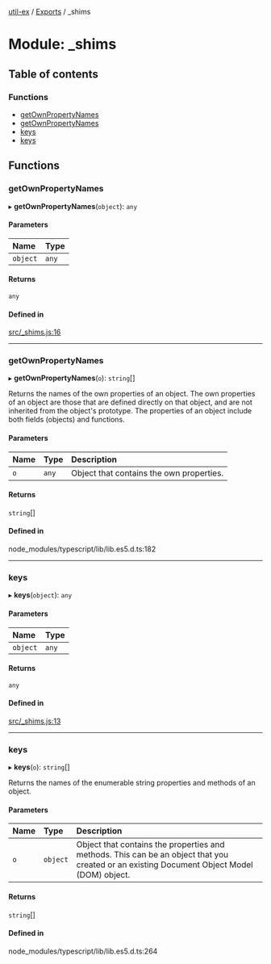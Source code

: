 [util-ex](../README.md) / [Exports](../modules.md) / \_shims

# Module: \_shims

## Table of contents

### Functions

- [getOwnPropertyNames](shims.md#getownpropertynames)
- [getOwnPropertyNames](shims.md#getownpropertynames-1)
- [keys](shims.md#keys)
- [keys](shims.md#keys-1)

## Functions

### getOwnPropertyNames

▸ **getOwnPropertyNames**(`object`): `any`

#### Parameters

| Name | Type |
| :------ | :------ |
| `object` | `any` |

#### Returns

`any`

#### Defined in

[src/_shims.js:16](https://github.com/snowyu/util-ex.js/blob/a11fd0d/src/_shims.js#L16)

___

### getOwnPropertyNames

▸ **getOwnPropertyNames**(`o`): `string`[]

Returns the names of the own properties of an object. The own properties of an object are those that are defined directly
on that object, and are not inherited from the object's prototype. The properties of an object include both fields (objects) and functions.

#### Parameters

| Name | Type | Description |
| :------ | :------ | :------ |
| `o` | `any` | Object that contains the own properties. |

#### Returns

`string`[]

#### Defined in

node_modules/typescript/lib/lib.es5.d.ts:182

___

### keys

▸ **keys**(`object`): `any`

#### Parameters

| Name | Type |
| :------ | :------ |
| `object` | `any` |

#### Returns

`any`

#### Defined in

[src/_shims.js:13](https://github.com/snowyu/util-ex.js/blob/a11fd0d/src/_shims.js#L13)

___

### keys

▸ **keys**(`o`): `string`[]

Returns the names of the enumerable string properties and methods of an object.

#### Parameters

| Name | Type | Description |
| :------ | :------ | :------ |
| `o` | `object` | Object that contains the properties and methods. This can be an object that you created or an existing Document Object Model (DOM) object. |

#### Returns

`string`[]

#### Defined in

node_modules/typescript/lib/lib.es5.d.ts:264
